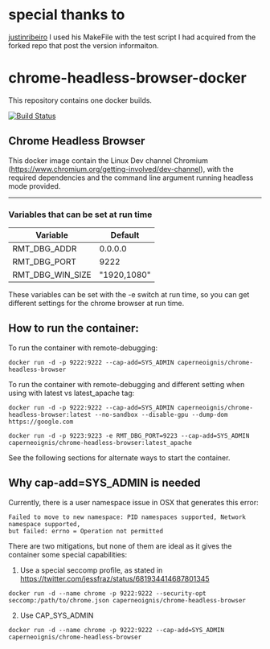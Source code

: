 # special thanks to
[justinribeiro](https://github.com/justinribeiro/dockerfiles/tree/master/chrome-headless) I used his MakeFile with the  test script I had acquired from the forked repo that post the version informaiton. 

# chrome-headless-browser-docker

This repository contains one docker builds.

[![Build Status](https://travis-ci.org/caperneoignis/chrome-headless-browser-docker.svg?branch=master)](https://travis-ci.org/caperneoignis/chrome-headless-browser-docker)


## Chrome Headless Browser

This docker image contain the Linux Dev channel Chromium (https://www.chromium.org/getting-involved/dev-channel), with the required dependencies and the command line argument running headless mode provided.

---

### Variables that can be set at run time

| Variable | Default| 
|----------|--------|
| RMT_DBG_ADDR | 0.0.0.0 |
| RMT_DBG_PORT | 9222 |
| RMT_DBG_WIN_SIZE | "1920,1080" |

These variables can be set with the -e switch at run time, so you can get different settings for the chrome browser at run time.

## How to run the container:

To run the container with remote-debugging:
```
docker run -d -p 9222:9222 --cap-add=SYS_ADMIN caperneoignis/chrome-headless-browser
```
To run the container with remote-debugging and different setting when using with latest vs latest_apache tag:
```
docker run -d -p 9222:9222 --cap-add=SYS_ADMIN caperneoignis/chrome-headless-browser:latest --no-sandbox --disable-gpu --dump-dom https://google.com

docker run -d -p 9223:9223 -e RMT_DBG_PORT=9223 --cap-add=SYS_ADMIN caperneoignis/chrome-headless-browser:latest_apache
```
See the following sections for alternate ways to start the container.

## Why cap-add=SYS_ADMIN is needed

Currently, there is a user namespace issue in OSX that generates this error:
```
Failed to move to new namespace: PID namespaces supported, Network namespace supported,
but failed: errno = Operation not permitted
```

There are two mitigations, but none of them are ideal as it gives the container some special capabilities:

1. Use a special seccomp profile, as stated in https://twitter.com/jessfraz/status/681934414687801345
```
docker run -d --name chrome -p 9222:9222 --security-opt seccomp:/path/to/chrome.json caperneoignis/chrome-headless-browser
```

2. Use CAP_SYS_ADMIN
```
docker run -d --name chrome -p 9222:9222 --cap-add=SYS_ADMIN caperneoignis/chrome-headless-browser
```
